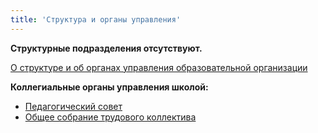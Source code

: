 ```yaml
---
title: 'Структура и органы управления'
---
```


**Структурные подразделения отсутствуют.**


[О структуре и об органах управления образовательной организации](/struktura-upravleniya)

**Коллегиальные органы управления школой:** <br/>
* [Педагогический совет](/svedeniya-ob-oo/struktura-i-organy-upravleniya/pol_ped_sov.pdf) <br/>
* [Общее собрание трудового коллектива](/svedeniya-ob-oo/struktura-i-organy-upravleniya/struktura-i-organy-upravleniya/poloz_obsh_sobr.pdf)

